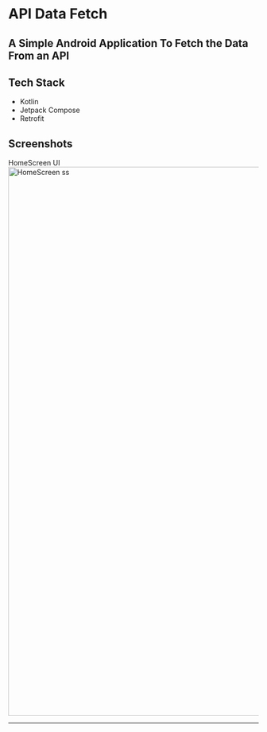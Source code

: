 # API Data Fetch

A Simple Android Application To Fetch the Data From an API
-----------------------------------------------------------
Tech Stack
----------
- Kotlin
- Jetpack Compose
- Retrofit


Screenshots
------------------------------------------------------------

HomeScreen UI<img width="1069" height="1104" alt="HomeScreen ss" src="https://github.com/user-attachments/assets/3788151d-3b77-4683-89a6-516484376202" />

--------------
